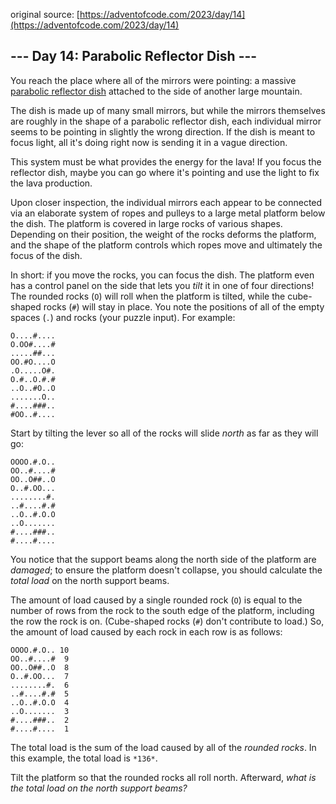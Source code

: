 original source: [https://adventofcode.com/2023/day/14](https://adventofcode.com/2023/day/14)
## --- Day 14: Parabolic Reflector Dish ---
You reach the place where all of the mirrors were pointing: a massive [parabolic reflector dish](https://en.wikipedia.org/wiki/Parabolic_reflector) attached to the side of another large mountain.

The dish is made up of many small mirrors, but while the mirrors themselves are roughly in the shape of a parabolic reflector dish, each individual mirror seems to be pointing in slightly the wrong direction. If the dish is meant to focus light, all it's doing right now is sending it in a vague direction.

This system must be what provides the energy for the lava! If you focus the reflector dish, maybe you can go where it's pointing and use the light to fix the lava production.

Upon closer inspection, the individual mirrors each appear to be connected via an elaborate system of ropes and pulleys to a large metal platform below the dish. The platform is covered in large rocks of various shapes. Depending on their position, the weight of the rocks deforms the platform, and the shape of the platform controls which ropes move and ultimately the focus of the dish.

In short: if you move the rocks, you can focus the dish. The platform even has a control panel on the side that lets you *tilt* it in one of four directions! The rounded rocks (`O`) will roll when the platform is tilted, while the cube-shaped rocks (`#`) will stay in place. You note the positions of all of the empty spaces (`.`) and rocks (your puzzle input). For example:

```
O....#....
O.OO#....#
.....##...
OO.#O....O
.O.....O#.
O.#..O.#.#
..O..#O..O
.......O..
#....###..
#OO..#....
```

Start by tilting the lever so all of the rocks will slide *north* as far as they will go:

```
OOOO.#.O..
OO..#....#
OO..O##..O
O..#.OO...
........#.
..#....#.#
..O..#.O.O
..O.......
#....###..
#....#....
```

You notice that the support beams along the north side of the platform are *damaged*; to ensure the platform doesn't collapse, you should calculate the *total load* on the north support beams.

The amount of load caused by a single rounded rock (`O`) is equal to the number of rows from the rock to the south edge of the platform, including the row the rock is on. (Cube-shaped rocks (`#`) don't contribute to load.) So, the amount of load caused by each rock in each row is as follows:

```
OOOO.#.O.. 10
OO..#....#  9
OO..O##..O  8
O..#.OO...  7
........#.  6
..#....#.#  5
..O..#.O.O  4
..O.......  3
#....###..  2
#....#....  1
```

The total load is the sum of the load caused by all of the *rounded rocks*. In this example, the total load is `*136*`.

Tilt the platform so that the rounded rocks all roll north. Afterward, *what is the total load on the north support beams?*


